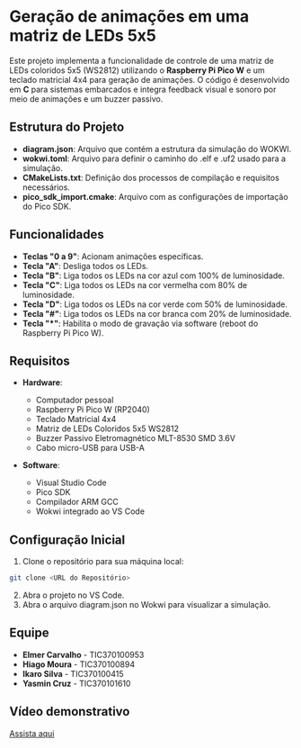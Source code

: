 #  Geração de animações em uma matriz de LEDs 5x5

Este projeto implementa a funcionalidade de controle de uma matriz de LEDs coloridos 5x5 (WS2812) utilizando o **Raspberry Pi Pico W** e um teclado matricial 4x4 para geração de animações. O código é desenvolvido em **C** para sistemas embarcados e integra feedback visual e sonoro por meio de animações e um buzzer passivo.

## Estrutura do Projeto

- **diagram.json**: Arquivo que contém a estrutura da simulação do WOKWI.
- **wokwi.toml**: Arquivo para definir o caminho do .elf e .uf2 usado para a simulação.
- **CMakeLists.txt**: Definição dos processos de compilação e requisitos necessários.
- **pico_sdk_import.cmake**: Arquivo com as configurações de importação do Pico SDK.

## Funcionalidades

- **Teclas "0 a 9"**: Acionam animações específicas.  
- **Tecla "A"**: Desliga todos os LEDs.  
- **Tecla "B"**: Liga todos os LEDs na cor azul com 100% de luminosidade.  
- **Tecla "C"**: Liga todos os LEDs na cor vermelha com 80% de luminosidade.  
- **Tecla "D"**: Liga todos os LEDs na cor verde com 50% de luminosidade.  
- **Tecla "#"**: Liga todos os LEDs na cor branca com 20% de luminosidade.  
- **Tecla "*"**: Habilita o modo de gravação via software (reboot do Raspberry Pi Pico W).  

## Requisitos

- **Hardware**:
  - Computador pessoal
  - Raspberry Pi Pico W (RP2040)
  - Teclado Matricial 4x4
  - Matriz de LEDs Coloridos 5x5 WS2812
  - Buzzer Passivo Eletromagnético MLT-8530 SMD 3.6V
  - Cabo micro-USB para USB-A

- **Software**:
  - Visual Studio Code
  - Pico SDK
  - Compilador ARM GCC
  - Wokwi integrado ao VS Code

## Configuração Inicial
1. Clone o repositório para sua máquina local:
  ```bash
  git clone <URL do Repositório>
  ```
2. Abra o projeto no VS Code.
3. Abra o arquivo diagram.json no Wokwi para visualizar a simulação. 
 
## Equipe
- **Elmer Carvalho** - TIC370100953
- **Hiago Moura** - TIC370100894
- **Ikaro Silva** - TIC370100415
- **Yasmin Cruz** - TIC370101610

## Vídeo demonstrativo 
[Assista aqui](Url_do_vídeo)
